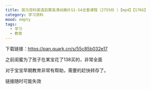 ```yaml
---
title: 斑马百科英语启蒙高清动画片S1-S4全套课程（2755份 ）【mp4】【176G】
category: 学习资料
mood: empty
tags:
  - 学习
  - 教育
---
```





下载链接：https://pan.quark.cn/s/55c85b032e17




之前闺蜜为了孩子在某宝花了138买的，非常全面




对于宝宝早期教育非常有帮助，需要的赶快转存了。




链接随时可能失效